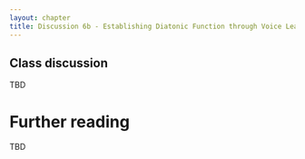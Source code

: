 ```yaml
---
layout: chapter
title: Discussion 6b - Establishing Diatonic Function through Voice Leading
---
```


## Class discussion

TBD

# Further reading

TBD
